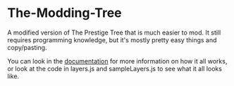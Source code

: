 # The-Modding-Tree

A modified version of The Prestige Tree that is much easier to mod. It still requires programming knowledge, but it's mostly pretty easy things and copy/pasting.

You can look in the [documentation](docs/!general-info.md) for more information on how it all works, or look at the code in layers.js and sampleLayers.js to see what it all looks like.